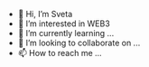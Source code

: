 - 👋 Hi, I’m Sveta
- 👀 I’m interested in WEB3
- 🌱 I’m currently learning ...
- 💞️ I’m looking to collaborate on ...
- 📫 How to reach me ...

<!---
Svetamoon1/Svetamoon1 is a ✨ special ✨ repository because its `README.md` (this file) appears on your GitHub profile.
You can click the Preview link to take a look at your changes.
--->
